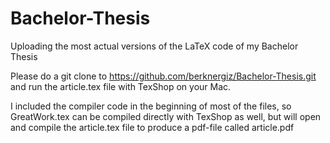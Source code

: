# Bachelor-Thesis
Uploading the most actual versions of the LaTeX code of my Bachelor Thesis

Please do a git clone to https://github.com/berknergiz/Bachelor-Thesis.git and run the article.tex file with TexShop on your Mac.

I included the compiler code in the beginning of most of the files, so GreatWork.tex can be compiled directly with TexShop as well, but will open and compile the article.tex file to produce a pdf-file called article.pdf

